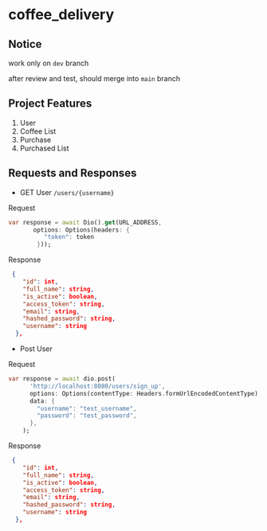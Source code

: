 # coffee_delivery

## Notice
work only on `dev` branch

after review and test, should merge into `main` branch

## Project Features

1. User
2. Coffee List
3. Purchase
4. Purchased List

## Requests and Responses

* GET User
`/users/{username}`

Request

```dart
var response = await Dio().get(URL_ADDRESS,
       options: Options(headers: {
          "token": token
        })); 
```

Response
```json
 {
    "id": int,
    "full_name": string,
    "is_active": boolean,
    "access_token": string,
    "email": string,
    "hashed_password": string,
    "username": string
  },
```
* Post User

Request

```dart
var response = await dio.post(
      'http://localhost:8080/users/sign_up',
      options: Options(contentType: Headers.formUrlEncodedContentType),
      data: {
        "username": "test_username",
        "password": "test_password",
      },
    );
```
Response
```json
 {
    "id": int,
    "full_name": string,
    "is_active": boolean,
    "access_token": string,
    "email": string,
    "hashed_password": string,
    "username": string
  },
```
